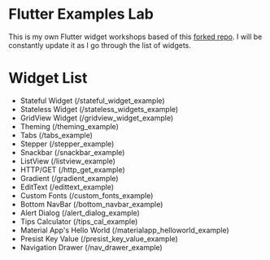 # Flutter Examples Lab
This is my own Flutter widget workshops based of this [forked repo](https://github.com/nisrulz/flutter-examples). I will be constantly update it 
as I go through the list of widgets. 

# Widget List
- Stateful Widget (/stateful_widget_example)
- Stateless Widget (/stateless_widgets_example)
- GridView Widget (/gridview_widget_example)
- Theming (/theming_example)
- Tabs (/tabs_example)
- Stepper (/stepper_example)
- Snackbar (/snackbar_example)
- ListView (/listview_example)
- HTTP/GET (/http_get_example)
- Gradient (/gradient_example)
- EditText (/edittext_example)
- Custom Fonts (/custom_fonts_example)
- Bottom NavBar (/bottom_navbar_example)
- Alert Dialog (/alert_dialog_example)
- Tips Calculator (/tips_cal_example)
- Material App's Hello World (/materialapp_helloworld_example)
- Presist Key Value (/presist_key_value_example)
- Navigation Drawer (/nav_drawer_example)